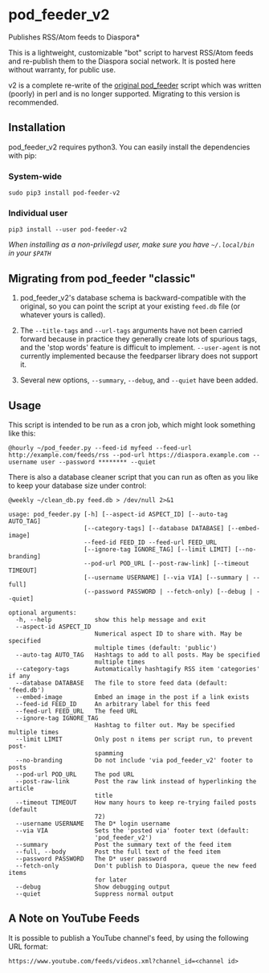 # pod_feeder_v2

Publishes RSS/Atom feeds to Diaspora*

This is a lightweight, customizable "bot" script to harvest RSS/Atom feeds and
re-publish them to the Diaspora social network. It is posted here without
warranty, for public use.

v2 is a complete re-write of the
[original pod_feeder](https://github.com/rev138/pod_feeder) script which was
written (poorly) in perl and is no longer supported. Migrating to this version
is recommended.

## Installation
pod_feeder_v2 requires python3. You can easily install the dependencies with pip:

### System-wide
`sudo pip3 install pod-feeder-v2`

### Individual user
`pip3 install --user pod-feeder-v2`

_When installing as a non-privilegd user, make sure you have `~/.local/bin` in your `$PATH`_

## Migrating from pod_feeder "classic"
1. pod_feeder_v2's database schema is backward-compatible with the original, so
you can point the script at your existing `feed.db` file (or whatever
yours is called).

2. The `--title-tags` and `--url-tags` arguments have not been carried forward
because in practice they generally create lots of spurious tags, and the
'stop words' feature is difficult to implement. `--user-agent` is not currently
implemented because the feedparser library does not support it.

3. Several new options, `--summary`, `--debug`, and `--quiet` have been added.

## Usage
This script is intended to be run as a cron job, which might look something like this:

`@hourly ~/pod_feeder.py --feed-id myfeed --feed-url http://example.com/feeds/rss --pod-url https://diaspora.example.com --username user --password ******** --quiet`

There is also a database cleaner script that you can run as often as you like to
keep your database size under control:

`@weekly ~/clean_db.py feed.db > /dev/null 2>&1`

    usage: pod_feeder.py [-h] [--aspect-id ASPECT_ID] [--auto-tag AUTO_TAG]
                         [--category-tags] [--database DATABASE] [--embed-image]
                         --feed-id FEED_ID --feed-url FEED_URL
                         [--ignore-tag IGNORE_TAG] [--limit LIMIT] [--no-branding]
                         --pod-url POD_URL [--post-raw-link] [--timeout TIMEOUT]
                         [--username USERNAME] [--via VIA] [--summary | --full]
                         (--password PASSWORD | --fetch-only) [--debug | --quiet]

    optional arguments:
      -h, --help            show this help message and exit
      --aspect-id ASPECT_ID
                            Numerical aspect ID to share with. May be specified
                            multiple times (default: 'public')
      --auto-tag AUTO_TAG   Hashtags to add to all posts. May be specified
                            multiple times
      --category-tags       Automatically hashtagify RSS item 'categories' if any
      --database DATABASE   The file to store feed data (default: 'feed.db')
      --embed-image         Embed an image in the post if a link exists
      --feed-id FEED_ID     An arbitrary label for this feed
      --feed-url FEED_URL   The feed URL
      --ignore-tag IGNORE_TAG
                            Hashtag to filter out. May be specified multiple times
      --limit LIMIT         Only post n items per script run, to prevent post-
                            spamming
      --no-branding         Do not include 'via pod_feeder_v2' footer to posts
      --pod-url POD_URL     The pod URL
      --post-raw-link       Post the raw link instead of hyperlinking the article
                            title
      --timeout TIMEOUT     How many hours to keep re-trying failed posts (default
                            72)
      --username USERNAME   The D* login username
      --via VIA             Sets the 'posted via' footer text (default:
                            'pod_feeder_v2')
      --summary             Post the summary text of the feed item
      --full, --body        Post the full text of the feed item
      --password PASSWORD   The D* user password
      --fetch-only          Don't publish to Diaspora, queue the new feed items
                            for later
      --debug               Show debugging output
      --quiet               Suppress normal output

## A Note on YouTube Feeds

It is possible to publish a YouTube channel's feed, by using the following URL format:

    https://www.youtube.com/feeds/videos.xml?channel_id=<channel id>
